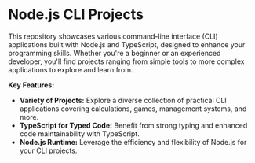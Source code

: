 # Node.js CLI Projects

This repository showcases various command-line interface (CLI) applications built with Node.js and TypeScript, designed to enhance your programming skills. Whether you're a beginner or an experienced developer, you'll find projects ranging from simple tools to more complex applications to explore and learn from.

**Key Features:**

- **Variety of Projects:** Explore a diverse collection of practical CLI applications covering calculations, games, management systems, and more.
- **TypeScript for Typed Code:** Benefit from strong typing and enhanced code maintainability with TypeScript.
- **Node.js Runtime:** Leverage the efficiency and flexibility of Node.js for your CLI projects.
